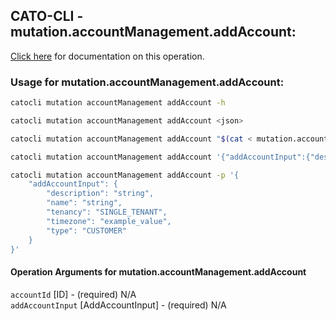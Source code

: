 
## CATO-CLI - mutation.accountManagement.addAccount:
[Click here](https://api.catonetworks.com/documentation/#mutation-mutation.accountManagement.addAccount) for documentation on this operation.

### Usage for mutation.accountManagement.addAccount:

```bash
catocli mutation accountManagement addAccount -h

catocli mutation accountManagement addAccount <json>

catocli mutation accountManagement addAccount "$(cat < mutation.accountManagement.addAccount.json)"

catocli mutation accountManagement addAccount '{"addAccountInput":{"description":"string","name":"string","tenancy":"SINGLE_TENANT","timezone":"example_value","type":"CUSTOMER"}}'

catocli mutation accountManagement addAccount -p '{
    "addAccountInput": {
        "description": "string",
        "name": "string",
        "tenancy": "SINGLE_TENANT",
        "timezone": "example_value",
        "type": "CUSTOMER"
    }
}'
```

#### Operation Arguments for mutation.accountManagement.addAccount ####

`accountId` [ID] - (required) N/A    
`addAccountInput` [AddAccountInput] - (required) N/A    
